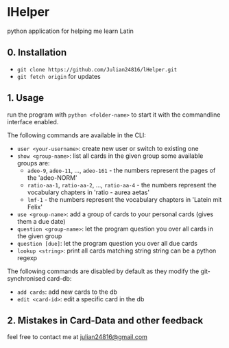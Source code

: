 # lHelper
python application for helping me learn Latin

## 0. Installation
- `git clone https://github.com/Julian24816/lHelper.git`
- `git fetch origin` for updates

## 1. Usage
run the program with `python <folder-name>` to start it with the commandline interface enabled.

The following commands are available in the CLI:

- `user <your-username>`: create new user or switch to existing one
- `show <group-name>`: list all cards in the given group
    some available groups are:
    - `adeo-9`, `adeo-11`, ..., `adeo-161` - the numbers represent the pages of the 'adeo-NORM'
    - `ratio-aa-1`, `ratio-aa-2`, ..., `ratio-aa-4` - the numbers represent the vocabulary chapters in 'ratio - aurea aetas'
    - `lmf-1` - the numbers represent the vocabulary chapters in 'Latein mit Felix'
- `use <group-name>`: add a group of cards to your personal cards (gives them a due date)
- `question <group-name>`: let the program question you over all cards in the given group
- `question [due]`: let the program question you over all due cards
- `lookup <string>`: print all cards matching string
    string can be a python regexp

The following commands are disabled by default as they modify the git-synchronised card-db:

- `add cards`: add new cards to the db
- `edit <card-id>`: edit a specific card in the db

## 2. Mistakes in Card-Data and other feedback
feel free to contact me at julian24816@gmail.com
